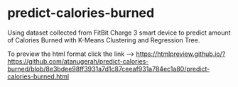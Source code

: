 # predict-calories-burned
Using dataset collected from FitBit Charge 3 smart device to predict amount of Calories Burned with K-Means Clustering and Regression Tree.

To preview the html format click the link --> https://htmlpreview.github.io/?https://github.com/atanugerah/predict-calories-burned/blob/8e3bdee98ff3931a7d1c87ceeaf931a784ec1a80/predict-calories-burned.html
